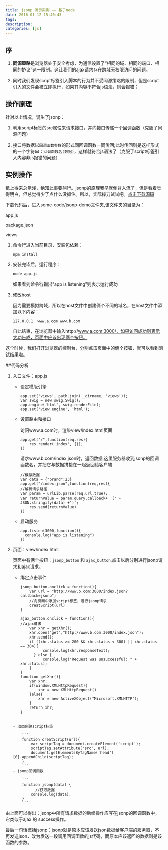 ```yaml
---
title: jsonp 演示实例 —— 基于node
date: 2016-01-12 15:40:43
tags:
description:
categories: [js]
---
```


## 序

1. **同源策略**是浏览器处于安全考虑，为通信设置了“相同的域、相同的端口、相同的协议”这一限制。这让我们的ajax请求存在跨域无权限访问的问题。

2. 同时我们发现script标签引入脚本的行为并不受同源策略的限制，但是script引入的文件会被立即执行，如果其内容不符合js语法，则会报错；

## 操作原理

针对以上情况，诞生了jsonp：

1. 利用script标签的src属性来请求接口，并向接口传递一个回调函数（克服了同源问题）

2. 接口将数据以`回调函数参数`的形式同回调函数一同传回;此时传回则是这样形式的一个字符串：`回调函数名(数据)`，这样就符合js语法了（克服了script标签引入内容非js报错的问题）



## 实例操作

纸上得来总觉浅，绝知此事要躬行。jsonp的原理我早就倒背入流了，但是看着觉得明白，但总觉得少了点什么没抓住。所以，实际操刀试试吧。[点击下载源码](https://github.com/bigdots/some-code)

下载代码后，进入some-code/jsonp-demo文件夹,该文件夹的目录为：

app.js	 

package.json

views

1. 命令行进入当前目录，安装包依赖：

	```
	npm install
	```

2. 安装完毕后，运行程序：
	
	```
	node app.js
	```

	如果看到命令行输出“app is listening”则表示运行成功

3. 修改host

	因为需要模拟跨域，所以在host文件中创建俩个不同的域名，在host文件中添加以下内容：

	```
	127.0.0.1  www.a.com www.b.com
	```
	自此结束，在浏览器中输入http://www.a.com:3000/，如果访问成功则表示大功告成，页面中应该出现俩个按钮。
	
这个时候，我们打开浏览器的控制台，分别点击页面中的俩个按钮，就可以看到测试结果啦。

##代码分析


1. 入口文件：app.js

	- 设定模版引擎
	
		```
		app.set('views', path.join(__dirname, 'views'));
		var swig = new swig.Swig();
		app.engine('html', swig.renderFile);
		app.set('view engine', 'html');
		```
	- 设置路由和接口
	
		访问www.a.com时，渲染view/index.html页面
		
		```
		app.get("/",function(req,res){
    		res.render('index', {});
		})
		```
		请求www.b.com/index.json时，返回数据,这里服务器收到jsonp的回调函数名，并把它与数据拼接在一起返回给客户端
		
		```
		//模拟数据
		var data = {"brand":23}
		app.get("/index.json",function(req,res){
		//解析请求路径
    	var param = urlLib.parse(req.url,true);
    	var returnValue = param.query.callback+ '(' + 			JSON.stringify(data) +')';
    		res.send(returnValue)
		})
		```
	- 启动服务

		```
		app.listen(3000,function(){
	      console.log("app is listening")
		})
		```


2. 页面：view/index.html

	页面中有俩个按钮：`jsonp_button` 和 `ajax_button`,点击以后分别进行jsonp请求和ajax请求。
	
	- 绑定点击事件
	
		```
		jsonp_button.onclick = function(){
	        var url = "http://www.b.com:3000/index.json?callback=jsonp";
	        //向页面中添加script标签，进行jsonp请求
	        creatScript(url)
	    }
	
	    ajax_button.onclick = function(){
	    //ajax请求
	        var xhr = getXhr();
	        xhr.open("get","http://www.b.com:3000/index.json");
	        xhr.send();
	        if ((xhr.status >= 200 && xhr.status < 300) || xhr.status == 304){
	              console.log(xhr.responseText);
	          } else {
	              console.log("Request was unsuccessful: " + xhr.status);
	        }
	    }
	    function getXhr(){
            var xhr;
            if(window.XMLHttpRequest){      
                xhr = new XMLHttpRequest()
            }else{
                xhr = new ActiveXObject("Microsoft.XMLHTTP"); 
            }
            return xhr;
        }
	```

	- 动态创建script标签
	
		```
		function creatScript(url){
            var scriptTag = document.createElement('script');
            scriptTag.setAttribute('src', url);
            document.getElementsByTagName('head')[0].appendChild(scriptTag);
        }
        ```
	- jsonp回调函数
	
		```
		function jsonp(data) {
  			  //获取数据
            console.log(data);
        }
		```

由上面可以得出：jsonp中所有请求数据的后续操作应写在jsonp的回调函数中，它类似于ajax 的 success操作。

最后一句话概括jsonp：jsonp就是原本应该发送json数据给客户端的服务器，不再发送json，改为发送一段调用回调函数的js代码，而原本应该返回的数据则是该函数的参数。


